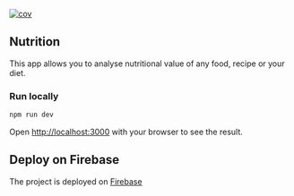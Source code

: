 [![cov](https://jwkaterina.github.io/nutrition/badges/coverage.svg)](https://github.com/jwkaterina/nutrition/actions)

## Nutrition

This app allows you to analyse nutritional value of any food, recipe or your diet.

### Run locally
```bash
npm run dev
```

Open [http://localhost:3000](http://localhost:3000) with your browser to see the result.

## Deploy on Firebase

The project is deployed on [Firebase](https://nutrition-3236d.web.app)
